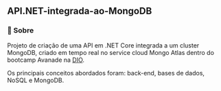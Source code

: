 ## API.NET-integrada-ao-MongoDB

### 📰 Sobre

Projeto de criação de uma API em .NET Core integrada a um cluster MongoDB, criado em tempo real no service cloud Mongo Atlas dentro do bootcamp Avanade na [DIO](https://digitalinnovation.one/ "DIO").

Os principais conceitos abordados foram: back-end, bases de dados, NoSQL e MongoDB.
